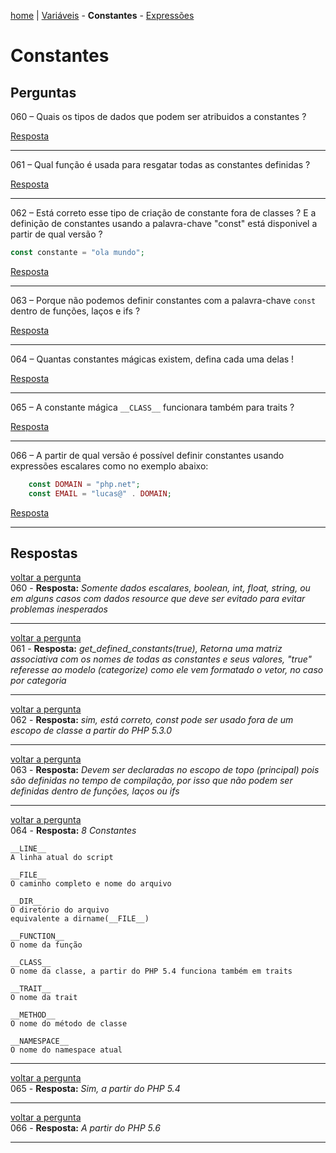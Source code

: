 [home](https://github.com/luk4z7/questionnairePHP/blob/master/pt_br/referencia-linguagem/home.md) | [Variáveis](https://github.com/luk4z7/questionnairePHP/blob/master/pt_br/referencia-linguagem/variaveis.md) - **Constantes** - [Expressões](https://github.com/luk4z7/questionnairePHP/blob/master/pt_br/referencia-linguagem/expressoes.md)


Constantes
==========

Perguntas
---------

<a name="back60">060</a> – Quais os tipos de dados que podem ser atribuidos a constantes ?

<a href="#060">Resposta</a>
***


<a name="back61">061</a> – Qual função é usada para resgatar todas as constantes definidas ?

<a href="#061">Resposta</a>
***


<a name="back62">062</a> – Está correto esse tipo de criação de constante fora de classes ? E a definição de constantes usando a 
palavra-chave "const" está disponivel a partir de qual versão ?

```php
const constante = "ola mundo";
```

<a href="#062">Resposta</a>
***


<a name="back63">063</a> – Porque não podemos definir constantes com a palavra-chave `const` dentro de funções, laços e ifs ?

<a href="#063">Resposta</a>
***


<a name="back64">064</a> – Quantas constantes mágicas existem, defina cada uma delas !

<a href="#064">Resposta</a>
***


<a name="back65">065</a> – A constante mágica `__CLASS__` funcionara também para traits ?

<a href="#065">Resposta</a>
***


<a name="back66">066</a> – A partir de qual versão é possível definir constantes usando expressões escalares como no exemplo abaixo:

```php
    const DOMAIN = "php.net";
    const EMAIL = "lucas@" . DOMAIN;
```

<a href="#066">Resposta</a>
***






Respostas
---------

<a href="#back060">voltar a pergunta</a><br/>
<a name="060">060</a> - **Resposta:** _Somente dados escalares, boolean, int, float, string, ou em alguns casos com dados resource 
que deve ser evitado para evitar problemas inesperados_

***


<a href="#back061">voltar a pergunta</a><br/>
<a name="061">061</a> - **Resposta:** _get_defined_constants(true), Retorna uma matriz associativa com os nomes de todas as 
constantes e seus valores, "true" referesse ao modelo (categorize) como ele vem formatado o vetor, no caso por categoria_

***


<a href="#back062">voltar a pergunta</a><br/>
<a name="062">062</a> - **Resposta:** _sim, está correto, const pode ser usado fora de um escopo de classe a partir do PHP 5.3.0_

***


<a href="#back063">voltar a pergunta</a><br/>
<a name="063">063</a> - **Resposta:** _Devem ser declaradas no escopo de topo (principal) pois são definidas no tempo de compilação, 
por isso que não podem ser definidas dentro de funções, laços ou ifs_

***


<a href="#back064">voltar a pergunta</a><br/>
<a name="064">064</a> - **Resposta:** _8 Constantes_

    __LINE__
    A linha atual do script
    
    __FILE__
    O caminho completo e nome do arquivo
    
    __DIR__
    O diretório do arquivo
    equivalente a dirname(__FILE__)
    
    __FUNCTION__
    O nome da função
    
    __CLASS__
    O nome da classe, a partir do PHP 5.4 funciona também em traits
    
    __TRAIT__
    O nome da trait
    
    __METHOD__
    O nome do método de classe
    
    __NAMESPACE__
    O nome do namespace atual

***


<a href="#back065">voltar a pergunta</a><br/>
<a name="065">065</a> - **Resposta:** _Sim, a partir do PHP 5.4_

***


<a href="#back066">voltar a pergunta</a><br/>
<a name="066">066</a> - **Resposta:** _A partir do PHP 5.6_

***

